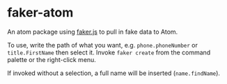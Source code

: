 # faker-atom

An atom package using [faker.js](https://github.com/marak/Faker.js/) to pull in fake data to Atom.

To use, write the path of what you want, e.g. `phone.phoneNumber` or `title.FirstName` then select it. Invoke `faker create` from the command palette or the right-click menu.

If invoked without a selection, a full name will be inserted (`name.findName`).
